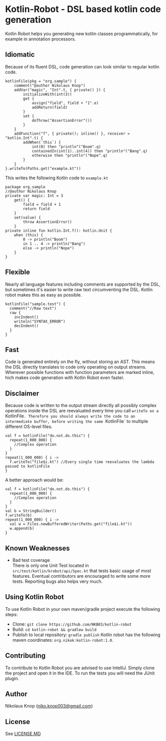 # Kotlin-Robot - DSL based kotlin code generation

Kotlin Robot helps you generating new kotlin classes programmatically, for example in annotation processors.
## Idiomatic
Because of its fluent DSL, code generation can look similar to regular kotlin code. 
```
kotlinFile(pkg = "org.sample") {
    comment("@author Nikolaus Knop")
    addVar("magic", "Int".t, { private() }) {
        initializeWith(int(3))
        get {
            assign("field", field + "1".e)
            addReturn(field)
        }
        set {
            doThrow("AssertionError"())
        }
    }
    addFunction("f", { private(); inline() }, receiver = "kotlin.Int".t) {
        addWhen(`this`) {
            int(0) then "println"("Boom".q)
            containedIn(int(1)..int(4)) then "println"("Bang".q)
            otherwise then "println"("Nope".q)
        }
    }
}.writeTo(Paths.get("example.kt"))
```
This writes the following Kotlin code to `example.kt`
```
package org.sample
//@author Nikolaus Knop
private var magic: Int = 3
    get() {
        field = field + 1
        return field
    }
    set(value) {
        throw AssertionError()
    }
private inline fun kotlin.Int.f(): kotlin.Unit {
    when (this) {
        0 -> println("Boom")
        in 1 .. 4 -> println("Bang")
        else -> println("Nope")
    }
}
```

## Flexible
Nearly all language features including comments are supported by the DSL, 
but sometimes it's easier to write raw text circumventing the DSL. Kotlin robot makes this as easy as possible.

```
kotlinFile("sample.test") {
  comment("//Raw text")
  raw {
    incIndent()
    writeln("SYNTAX_ERROR")
    decIndent()
  }
}
```
## Fast
Code is generated entirely on the fly, without storing an AST. This means the DSL directly translates to code
only operating on output streams. Wherever possible functions with function parameters are marked inline, hich makes code generation
with Kotlin Robot even faster. 
## Disclaimer
Because code is written to the output stream directly all possibly complex operations inside the DSL are reevaluated every time you call
`writeTo on a `KotlinFile`. Therefore you should always write the code to an intermediate buffer, before writing the same `KotlinFile`
to multiple different OS-level files.
```
val f = kotlinFile("do.not.do.this") {
  repeat(1_000_000) {
    //Complex operation
  }
}
repeat(1_000_000) { i -> 
  f.writeTo("file$i.kt") //Every single time reevaluates the lambda passed to kotlinFile
}
```
A better approach would be:
```
val f = kotlinFile("do.not.do.this") {
  repeat(1_000_000) {
    //Complex operation
  }
}
val b = StringBuilder()
f.writeTo(b)
repeat(1_000_000) { i -> 
  val w = Files.newBufferedWriter(Paths.get("file$i.kt"))
  w.append(b)
}
```
## Known Weaknesses
- Bad test coverage  
  There is only one Unit Test located in `src/test/kotlin/krobot/api/Spec.kt` that tests basic usage of most features.
  Eventual contributors are encouraged to write some more tests.
  Reporting bugs also helps very much.

## Using Kotlin Robot
To use Kotlin Robot in your own maven/gradle project execute the following steps:
- Clone: `git clone https://github.com/NKB03/kotlin-robot`
- Build: `cd kotlin-robot && gradlew build`
- Publish to local repository: `gradle publish`
Kotlin robot has the following maven coordinates: `org.nikok:kotlin-robot:1.0`.

## Contributing
To contribute to Kotlin Robot you are advised to use IntelliJ.
Simply clone the project and open it in the IDE. To run the tests you will need the JUnit plugin.

## Author
Nikolaus Knop (niko.knop003@gmail.com)

## License
See [LICENSE.MD](LICENSE.MD)
